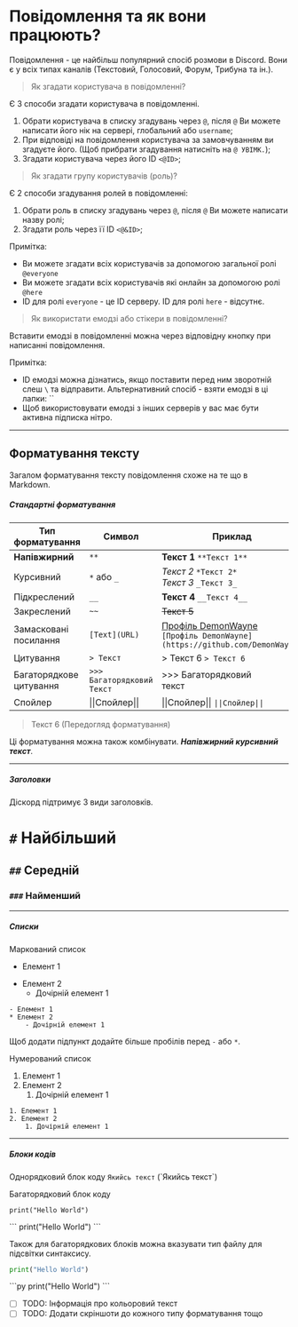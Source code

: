# Повідомлення та як вони працюють?

Повідомлення - це найбільш популярний спосіб розмови в Discord. Вони є у всіх типах каналів (Текстовий, Голосовий, Форум, Трибуна та ін.).

> Як згадати користувача в повідомленні?

Є 3 способи згадати користувача в повідомленні.
1. Обрати користувача в списку згадувань через `@`, після `@` Ви можете написати його нік на сервері, глобальний або `username`;
2. При відповіді на повідомлення користувача за замовчуванням ви згадуєте його. (Щоб прибрати згадування натисніть на `@ УВІМК.`);
3. Згадати користувача через його ID `<@ID>`;

> Як згадати групу користувачів (роль)?

Є 2 способи згадування ролей в повідомленні:
1. Обрати роль в списку згадувань через `@`, після `@` Ви можете написати назву ролі;
2. Згадати роль через її ID `<@&ID>`;

Примітка:
- Ви можете згадати всіх користувачів за допомогою загальної ролі `@everyone`
- Ви можете згадати всіх користувачів які онлайн за допомогою ролі `@here`
- ID для ролі `everyone` - це ID серверу. ID для ролі `here` - відсутнє.

> Як використати емодзі або стікери в повідомленні?

Вставити емодзі в повідомленні можна через відповідну кнопку при написанні повідомлення.

Примітка:
- ID емодзі можна дізнатись, якщо поставити перед ним зворотній слеш `\` та відправити. Альтернативний спосіб - взяти емодзі в ці лапки: \`\`
- Щоб використовувати емодзі з інших серверів у вас має бути активна підписка нітро.

---
## Форматування тексту
Загалом форматування тексту повідомлення схоже на те що в Markdown.

##### Стандартні форматування

| Тип форматування        | Символ                          | Приклад                                                                                                      |
| ----------------------- | ------------------------------- | ------------------------------------------------------------------------------------------------------------ |
| **Напівжирний**         | `**`                            | **Текст 1** `**Текст 1**`                                                                                    |
| Курсивний               | `*` або `_`                     | *Текст 2* `*Текст 2*`<br>_Текст 3_ `_Текст 3_`                                                               |
| Підкреслений            | `__`                            | __Текст 4__ `__Текст 4__`                                                                                    |
| Закреслений             | `~~`                            | ~~Текст 5~~                                                                                                  |
| Замасковані посилання   | `[Text](URL)`                   | [Профіль DemonWayne](https://github.com/DemonWayne)<br>`[Профіль DemonWayne](https://github.com/DemonWayne)` |
| Цитування               | `> Текст`                       | > Текст 6 `> Текст 6`                                                                                        |
| Багаторядкове цитування | `>>> Багаторядковий`<br>`Текст` | >>> Багаторядковий<br>текст                                                                                  |
| Спойлер                 | \|\|Спойлер\|\|                 | \|\|Спойлер\|\| `\|\|Спойлер\|\|`                                                                            |
> Текст 6 (Передогляд форматування)

Ці форматування можна також комбінувати. ***Напівжирний курсивний текст***.

---
##### Заголовки 
Діскорд підтримує 3 види заголовків.
# `#` Найбільший
## `##` Середній
### `###` Найменший
---
##### Списки

Маркований список
- Елемент 1
* Елемент 2
	- Дочірній елемент 1

```
- Елемент 1
* Елемент 2
	- Дочірній елемент 1
```
Щоб додати підпункт додайте більше пробілів перед `-` або `*`.

Нумерований список
1. Елемент 1
2. Елемент 2
	1. Дочірній елемент 1

```
1. Елемент 1
2. Елемент 2
	1. Дочірній елемент 1
```

---
##### Блоки кодів

Однорядковий блок коду
`Якийсь текст` (\`Якийсь текст\`)

Багаторядковий блок коду
```
print("Hello World")
```

\`\`\`
print("Hello World")
\`\`\`

Також для багаторядкових блоків можна вказувати тип файлу для підсвітки синтаксису.
```py
print("Hello World")
```

\`\`\`py
print("Hello World")
\`\`\`

- [ ] TODO: Інформація про кольоровий текст
- [ ] TODO: Додати скріншоти до кожного типу форматування тощо
